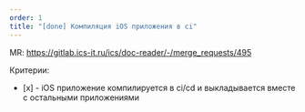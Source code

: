 ```yaml
---
order: 1
title: "[done] Компиляция iOS приложения в ci"
---
```


MR: <https://gitlab.ics-it.ru/ics/doc-reader/-/merge_requests/495>

Критерии:

-  \[x\] - iOS приложение компилируется в ci/cd и выкладывается вместе с остальными приложениями